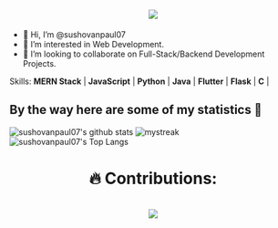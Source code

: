 <h1 align="center">
  <a href="https://git.io/typing-svg">
    <img src="https://readme-typing-svg.herokuapp.com/?lines=System.out.print(%22Hello%2C%20World!%22);console.log(%22Hello%2C%20World!%22);print(%22Hello%2C%20World!%22);printf(%22Hello%2C%20World!%22);fmt.Println(%22Hello%2C%20World!%22);println!(%22Hello%2C%20World!%22);cout%20%3C%3C%20%22Hello%2C%20World!%22&center=true&size=27&width=550">
  </a>
</h1>

  

- 👋 Hi, I’m @sushovanpaul07
- 👀 I’m interested in Web Development.
- 💞️ I’m looking to collaborate on Full-Stack/Backend Development Projects.
<!--- - 🌱 I’m currently learning Flutter, Flask. --->

Skills: **MERN Stack** | **JavaScript** | **Python** | **Java** | **Flutter** | **Flask** | **C** |

<!-- <h1 align="center"> 📊 Stats: </h1>

<p align="center">
  <a href="https://github.com/anuraghazra/github-readme-stats">
    <img src="https://github-readme-stats.vercel.app/api?username=sushovanpaul07&show_icons=true&bg_color=0d1117&text_color=FFF&border_color=444" >
  </a>
  <a href="https://github.com/anuraghazra/github-readme-stats">
    <img src="https://github-readme-stats.vercel.app/api/top-langs/?username=sushovanpaul07&layout=compact&bg_color=0d1117&text_color=FFF&border_color=444&hide=c,cmake,html,swift,kotlin,css,objective-c,scss" >
  </a>
  <br>
 
</p> -->
## By the way here are some of my statistics 🚀
![sushovanpaul07's github stats](https://github-readme-stats.vercel.app/api?username=sushovanpaul07&show_icons=true&theme=tokyonight)
<img src="https://github-readme-streak-stats.herokuapp.com/?user=sushovanpaul07&theme=tokyonight" alt="mystreak"/>
![sushovanpaul07's Top Langs](https://github-readme-stats.vercel.app/api/top-langs/?username=sushovanpaul07&theme=tokyonight&layout=compact)

<h1 align="center"> 🔥 Contributions: </h1>
<p align="center">
  
  <br>
  <a href="https://github.com/Ashutosh00710/github-readme-activity-graph">
    <img src="https://activity-graph.herokuapp.com/graph?username=sushovanpaul07&theme=react-dark&hide_border=true">
  </a>
</p>
